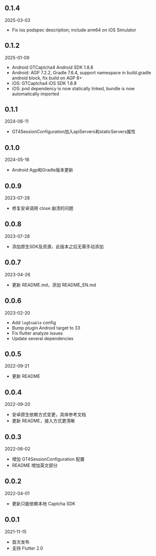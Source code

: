 ## 0.1.4
2025-03-03

* Fix ios podspec description; include arm64 on iOS Simulator

## 0.1.2
2025-01-09
* Android GTCaptcha4 Android SDK 1.8.8
* Android: AGP 7.2.2, Gradle 7.6.4, support namespace in build.gradle android block, fix build on AGP 8+
* iOS: GTCaptcha4 iOS SDK 1.8.8
* iOS: pod dependency is now statically linked, bundle is now automatically imported 

## 0.1.1
2024-06-11
* GT4SessionConfiguration加入apiServers和staticServers属性

## 0.1.0
2024-05-16
* Android Agp和Gradle版本更新

## 0.0.9
2023-07-28
* 修复安卓调用 close 崩溃的问题

## 0.0.8
2023-07-28
* 添加原生SDK及资源，此版本之后无需手动添加

## 0.0.7
2023-04-26
* 更新 README.md，添加 README_EN.md

## 0.0.6
2023-02-20
* Add `logEnable` config
* Bump plugin Android target to 33
* Fix flutter analyze issues
* Update several dependencies

## 0.0.5
2022-09-21
* 更新 README

## 0.0.4
2022-09-20
* 安卓原生依赖方式变更，具体参考文档
* 更新 README，接入方式更清晰

## 0.0.3
2022-06-02
* 增加 GT4SessionConfiguration 配置
* README 增加英文部分


## 0.0.2

2022-04-01

* 更新只能依赖本地 Captcha SDK

## 0.0.1

2021-11-15

* 首次发布
* 支持 Flutter 2.0
